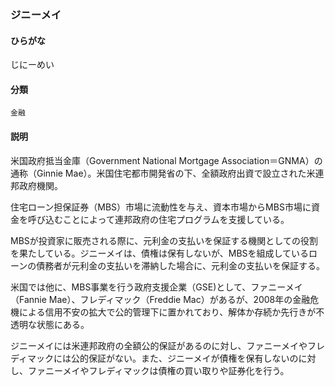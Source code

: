 <div style="display:none;">

## [あ行](securities-terms?id=あ行)
## [か行](securities-terms?id=か行)
## [さ行](securities-terms?id=さ行)

</div>

### ジニーメイ

#### ひらがな

じにーめい

#### 分類

`金融`

#### 説明

米国政府抵当金庫（Government National Mortgage Association＝GNMA）の通称（Ginnie Mae）。米国住宅都市開発省の下、全額政府出資で設立された米連邦政府機関。
 
住宅ローン担保証券（MBS）市場に流動性を与え、資本市場からMBS市場に資金を呼び込むことによって連邦政府の住宅プログラムを支援している。
 
MBSが投資家に販売される際に、元利金の支払いを保証する機関としての役割を果たしている。ジニーメイは、債権は保有しないが、MBSを組成しているローンの債務者が元利金の支払いを滞納した場合に、元利金の支払いを保証する。
 
米国では他に、MBS事業を行う政府支援企業（GSE)として、ファニーメイ（Fannie Mae）、フレディマック（Freddie Mac）があるが、2008年の金融危機による信用不安の拡大で公的管理下に置かれており、解体か存続か先行きが不透明な状態にある。
 
ジニーメイには米連邦政府の全額公的保証があるのに対し、ファニーメイやフレディマックには公的保証がない。また、ジニーメイが債権を保有しないのに対し、ファニーメイやフレディマックは債権の買い取りや証券化を行う。

<div style="display:none;">

## [た行](securities-terms?id=た行)
## [な行](securities-terms?id=な行)
## [は行](securities-terms?id=は行)
## [ま行](securities-terms?id=ま行)
## [や行](securities-terms?id=や行)
## [ら行](securities-terms?id=ら行)
## [わ行](securities-terms?id=わ行)
## [英数字・記号](securities-terms?id=英数字・記号)

</div>

